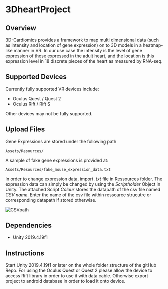 # 3DheartProject

## Overview

3D-Cardiomics provides a framework to map multi dimensional data (such as intensity and location of gene expression) on to 3D models in a heatmap-like manner in VR. In our use case the intensity is the level of gene expression of those expressed in the adult heart, and the location is this expression level in 18 discrete pieces of the heart as measured by RNA-seq. 

## Supported Devices

Currently fully supported VR devices include:

* Oculus Quest / Quest 2
* Oculus Rift / Rift S

Other devices may not be fully supported.


## Upload Files

Gene Expressions are stored under the following path

```
Assets/Resources/
```

A sample of fake gene expressions is provided at:

```
Assets/Resources/fake_mouse_expression_data.txt
```

In order to change expression data, import *.txt* file in Ressources folder. The expression data can simply be changed by using the *Scriptholder* Object in Unity. The attached Script *Colour* stores the datapath of the csv file named *CSV name*. Enter the name of the csv file within ressource strucutre or corresponding datapath if stored otherwise.

![CSVpath](https://user-images.githubusercontent.com/79250095/126587353-91838b1c-c559-4013-af3b-3e2313960c66.PNG)

## Dependencies 

* Unity 2019.4.19f1 

## Instructions
Start Unity 2019.4.19f1 or later on the whole folder structure of the gitHub Repo. For using the Oculus Quest or Quest 2 please allow the device to access Rift library in order to use it with data cable. Otherwise export project to android database in order to load it onto device. 


